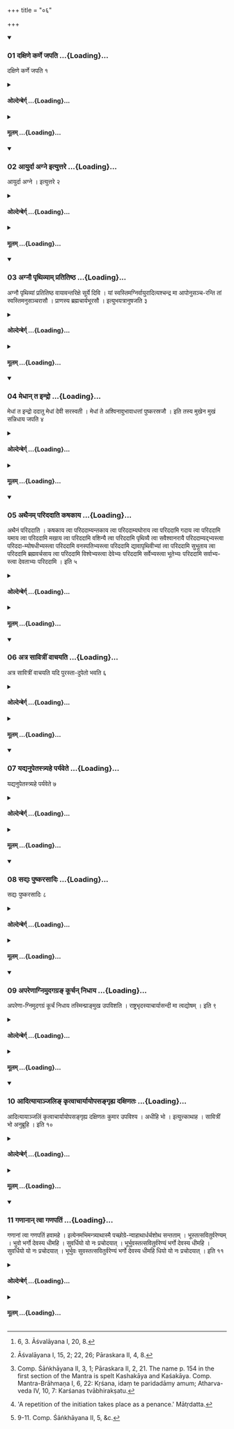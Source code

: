 +++
title = "०६"

+++

<div class="js_include" includetitle="true" newlevelforh1="3" unfilled url="/vedAH_yajuH/taittirIyam/sUtram/hiraNyakeshI/gRhyam/vishvAsa-prastutiH/1/06/01_daxiNe_karNe_japati.md">
<details open><summary><h3>01 दक्षिणे कर्णे जपति ...{Loading}...</h3></summary>

दक्षिणे कर्णे जपति १
</details>
</div>
<div class="js_include collapsed" newlevelforh1="4" title="ओल्देन्बेर्ग्" unfilled url="/vedAH_yajuH/taittirIyam/sUtram/hiraNyakeshI/gRhyam/oldenberg/1/06/01_daxiNe_karNe_japati.md">
<details><summary><h4>ओल्देन्बेर्ग् ...{Loading}...</h4></summary>

1. (This verse the teacher) murmurs in (the boy's) right ear;

</details>
</div>
<div class="js_include collapsed" newlevelforh1="4" title="मूलम्" unfilled url="/vedAH_yajuH/taittirIyam/sUtram/hiraNyakeshI/gRhyam/mUlam/1/06/01_daxiNe_karNe_japati.md">
<details><summary><h4>मूलम् ...{Loading}...</h4></summary>

दक्षिणे कर्णे जपति १
</details>
</div>
<div class="js_include" includetitle="true" newlevelforh1="3" unfilled url="/vedAH_yajuH/taittirIyam/sUtram/hiraNyakeshI/gRhyam/vishvAsa-prastutiH/1/06/02_AyurdA_agne_ityuttare.md">
<details open><summary><h3>02 आयुर्दा अग्ने इत्युत्तरे ...{Loading}...</h3></summary>

आयुर्दा अग्ने । इत्युत्तरे २
</details>
</div>
<div class="js_include collapsed" newlevelforh1="4" title="ओल्देन्बेर्ग्" unfilled url="/vedAH_yajuH/taittirIyam/sUtram/hiraNyakeshI/gRhyam/oldenberg/1/06/02_AyurdA_agne_ityuttare.md">
<details><summary><h4>ओल्देन्बेर्ग् ...{Loading}...</h4></summary>

2. (The verse), 'Life-giving, Agni' (Taitt. Saṃh. I, 3, 14, 4) in his left ear.

</details>
</div>
<div class="js_include collapsed" newlevelforh1="4" title="मूलम्" unfilled url="/vedAH_yajuH/taittirIyam/sUtram/hiraNyakeshI/gRhyam/mUlam/1/06/02_AyurdA_agne_ityuttare.md">
<details><summary><h4>मूलम् ...{Loading}...</h4></summary>

आयुर्दा अग्ने । इत्युत्तरे २
</details>
</div>
<div class="js_include" includetitle="true" newlevelforh1="3" unfilled url="/vedAH_yajuH/taittirIyam/sUtram/hiraNyakeshI/gRhyam/vishvAsa-prastutiH/1/06/03_agnau_pRthivyAm_pratitiShTh.md">
<details open><summary><h3>03 अग्नौ पृथिव्याम् प्रतितिष्ठ ...{Loading}...</h3></summary>

अग्नौ पृथिव्यां प्रतितिष्ठ वायावन्तरिक्षे सूर्ये दिवि । यां स्वस्तिमग्निर्वायुरादित्यश्चन्द्र मा आपोनुसञ्च-रन्ति तां स्वस्तिमनुसञ्चरासौ । प्राणस्य ब्रह्मचार्यभूरसौ । इत्युभयत्रानुषजति ३
</details>
</div>
<div class="js_include collapsed" newlevelforh1="4" title="ओल्देन्बेर्ग्" unfilled url="/vedAH_yajuH/taittirIyam/sUtram/hiraNyakeshI/gRhyam/oldenberg/1/06/03_agnau_pRthivyAm_pratitiShTh.md">
<details><summary><h4>ओल्देन्बेर्ग् ...{Loading}...</h4></summary>

3. [^1]  Both times he adds (to the verses quoted in the last Sūtras the formula), 'Stand fast in Agni and on the earth, in Vāyu and in the air, in Sūrya and in heaven. The bliss in which Agni, Vāyu, the sun, the moon, and the waters go their way, in that bliss go thy way, N.N.! Thou hast become the pupil of breath, N.N.!'


[^1]:  6, 3. Āśvalāyana I, 20, 8.

</details>
</div>
<div class="js_include collapsed" newlevelforh1="4" title="मूलम्" unfilled url="/vedAH_yajuH/taittirIyam/sUtram/hiraNyakeshI/gRhyam/mUlam/1/06/03_agnau_pRthivyAm_pratitiShTh.md">
<details><summary><h4>मूलम् ...{Loading}...</h4></summary>

अग्नौ पृथिव्यां प्रतितिष्ठ वायावन्तरिक्षे सूर्ये दिवि । यां स्वस्तिमग्निर्वायुरादित्यश्चन्द्र मा आपोनुसञ्च-रन्ति तां स्वस्तिमनुसञ्चरासौ । प्राणस्य ब्रह्मचार्यभूरसौ । इत्युभयत्रानुषजति ३
</details>
</div>
<div class="js_include" includetitle="true" newlevelforh1="3" unfilled url="/vedAH_yajuH/taittirIyam/sUtram/hiraNyakeshI/gRhyam/vishvAsa-prastutiH/1/06/04_medhAn_ta_indro.md">
<details open><summary><h3>04 मेधान् त इन्द्रो ...{Loading}...</h3></summary>

मेधां त इन्द्रो ददातु मेधां देवी सरस्वती । मेधां ते अश्विनावुभावाधत्तां पुष्करस्रजौ । इति तस्य मुखेन मुखं सन्निधाय जपति ४
</details>
</div>
<div class="js_include collapsed" newlevelforh1="4" title="ओल्देन्बेर्ग्" unfilled url="/vedAH_yajuH/taittirIyam/sUtram/hiraNyakeshI/gRhyam/oldenberg/1/06/04_medhAn_ta_indro.md">
<details><summary><h4>ओल्देन्बेर्ग् ...{Loading}...</h4></summary>

4. [^2]  Approaching his mouth to (the boy's) mouth he murmurs, 'Intelligence may Indra give thee, intelligence the goddess Sarasvatī. Intelligence may the two Aśvins, wreathed with lotus, bestow on thee.'


[^2]:  Āśvalāyana I, 15, 2; 22, 26; Pāraskara II, 4, 8.

</details>
</div>
<div class="js_include collapsed" newlevelforh1="4" title="मूलम्" unfilled url="/vedAH_yajuH/taittirIyam/sUtram/hiraNyakeshI/gRhyam/mUlam/1/06/04_medhAn_ta_indro.md">
<details><summary><h4>मूलम् ...{Loading}...</h4></summary>

मेधां त इन्द्रो ददातु मेधां देवी सरस्वती । मेधां ते अश्विनावुभावाधत्तां पुष्करस्रजौ । इति तस्य मुखेन मुखं सन्निधाय जपति ४
</details>
</div>
<div class="js_include" includetitle="true" newlevelforh1="3" unfilled url="/vedAH_yajuH/taittirIyam/sUtram/hiraNyakeshI/gRhyam/vishvAsa-prastutiH/1/06/05_athainam_paridadAti_kaShakA.md">
<details open><summary><h3>05 अथैनम् परिददाति कषकाय ...{Loading}...</h3></summary>

अथैनं परिददाति । कषकाय त्वा परिददाम्यन्तकाय त्वा परिददाम्यघोराय त्वा परिददामि गदाय त्वा परिददामि यमाय त्वा परिददामि मखाय त्वा परिददामि वशिन्यै त्वा परिददामि पृथिव्यै त्वा सवैश्वानरायै परिददाम्यद्भ्यस्त्वा परिददा-म्योषधीभ्यस्त्वा परिददामि वनस्पतिभ्यस्त्वा परिददामि द्यावापृथिवीभ्यां त्वा परिददामि सुभूताय त्वा परिददामि ब्रह्मवर्चसाय त्वा परिददामि विश्वेभ्यस्त्वा देवेभ्यः परिददामि सर्वेभ्यस्त्वा भूतेभ्यः परिददामि सर्वाभ्य-स्त्वा देवताभ्यः परिददामि । इति ५
</details>
</div>
<div class="js_include collapsed" newlevelforh1="4" title="ओल्देन्बेर्ग्" unfilled url="/vedAH_yajuH/taittirIyam/sUtram/hiraNyakeshI/gRhyam/oldenberg/1/06/05_athainam_paridadAti_kaShakA.md">
<details><summary><h4>ओल्देन्बेर्ग् ...{Loading}...</h4></summary>

5. [^3]  He then gives (the boy) in charge (to the gods and demons, with the formulas), 'To Kashaka (?) I give thee in charge. To Antaka I give thee in charge. To Aghora ("the not frightful one") I give thee in charge. To Disease . . . to Yama . . . to Makha . . . to Vaśinī ("the ruling goddess") . . . to the earth together with Vaiśvānara . . . to the waters . . . to the herbs . . . to the trees . . . to Heaven and Earth . . . to welfare . . . to holy lustre . . . to the Viśve devās . . . to all beings . . . to all deities I give thee in charge.'


[^3]:  Comp. Śāṅkhāyana II, 3, 1; Pāraskara II, 2, 21. The name p. 154 in the first section of the Mantra is spelt Kashakāya and Kaśakāya. Comp. Mantra-Brāhmaṇa I, 6, 22: Kṛśana, idaṃ te paridadāmy amum; Atharva-veda IV, 10, 7: Karśanas tvābhirakṣatu.

</details>
</div>
<div class="js_include collapsed" newlevelforh1="4" title="मूलम्" unfilled url="/vedAH_yajuH/taittirIyam/sUtram/hiraNyakeshI/gRhyam/mUlam/1/06/05_athainam_paridadAti_kaShakA.md">
<details><summary><h4>मूलम् ...{Loading}...</h4></summary>

अथैनं परिददाति । कषकाय त्वा परिददाम्यन्तकाय त्वा परिददाम्यघोराय त्वा परिददामि गदाय त्वा परिददामि यमाय त्वा परिददामि मखाय त्वा परिददामि वशिन्यै त्वा परिददामि पृथिव्यै त्वा सवैश्वानरायै परिददाम्यद्भ्यस्त्वा परिददा-म्योषधीभ्यस्त्वा परिददामि वनस्पतिभ्यस्त्वा परिददामि द्यावापृथिवीभ्यां त्वा परिददामि सुभूताय त्वा परिददामि ब्रह्मवर्चसाय त्वा परिददामि विश्वेभ्यस्त्वा देवेभ्यः परिददामि सर्वेभ्यस्त्वा भूतेभ्यः परिददामि सर्वाभ्य-स्त्वा देवताभ्यः परिददामि । इति ५
</details>
</div>
<div class="js_include" includetitle="true" newlevelforh1="3" unfilled url="/vedAH_yajuH/taittirIyam/sUtram/hiraNyakeshI/gRhyam/vishvAsa-prastutiH/1/06/06_atra_sAvitrIM_vAchayati.md">
<details open><summary><h3>06 अत्र सावित्रीं वाचयति ...{Loading}...</h3></summary>

अत्र सावित्रीं वाचयति यदि पुरस्ता-दुपेतो भवति ६
</details>
</div>
<div class="js_include collapsed" newlevelforh1="4" title="ओल्देन्बेर्ग्" unfilled url="/vedAH_yajuH/taittirIyam/sUtram/hiraNyakeshI/gRhyam/oldenberg/1/06/06_atra_sAvitrIM_vAchayati.md">
<details><summary><h4>ओल्देन्बेर्ग् ...{Loading}...</h4></summary>

6. [^4]  He now teaches him the Sāvitrī, if he has (already) been initiated before.


[^4]:  'A repetition of the initiation takes place as a penance.' Mātṛdatta.

</details>
</div>
<div class="js_include collapsed" newlevelforh1="4" title="मूलम्" unfilled url="/vedAH_yajuH/taittirIyam/sUtram/hiraNyakeshI/gRhyam/mUlam/1/06/06_atra_sAvitrIM_vAchayati.md">
<details><summary><h4>मूलम् ...{Loading}...</h4></summary>

अत्र सावित्रीं वाचयति यदि पुरस्ता-दुपेतो भवति ६
</details>
</div>
<div class="js_include" includetitle="true" newlevelforh1="3" unfilled url="/vedAH_yajuH/taittirIyam/sUtram/hiraNyakeshI/gRhyam/vishvAsa-prastutiH/1/06/07_yadyanupetastryahe_paryavet.md">
<details open><summary><h3>07 यद्यनुपेतस्त्र्यहे पर्यवेते ...{Loading}...</h3></summary>

यद्यनुपेतस्त्र्यहे पर्यवेते ७
</details>
</div>
<div class="js_include collapsed" newlevelforh1="4" title="ओल्देन्बेर्ग्" unfilled url="/vedAH_yajuH/taittirIyam/sUtram/hiraNyakeshI/gRhyam/oldenberg/1/06/07_yadyanupetastryahe_paryavet.md">
<details><summary><h4>ओल्देन्बेर्ग् ...{Loading}...</h4></summary>

7. If he has not been initiated (before, he teaches him the Sāvitrī) after three days have elapsed.

</details>
</div>
<div class="js_include collapsed" newlevelforh1="4" title="मूलम्" unfilled url="/vedAH_yajuH/taittirIyam/sUtram/hiraNyakeshI/gRhyam/mUlam/1/06/07_yadyanupetastryahe_paryavet.md">
<details><summary><h4>मूलम् ...{Loading}...</h4></summary>

यद्यनुपेतस्त्र्यहे पर्यवेते ७
</details>
</div>
<div class="js_include" includetitle="true" newlevelforh1="3" unfilled url="/vedAH_yajuH/taittirIyam/sUtram/hiraNyakeshI/gRhyam/vishvAsa-prastutiH/1/06/08_sadyaH_puShkarasAdiH.md">
<details open><summary><h3>08 सद्यः पुष्करसादिः ...{Loading}...</h3></summary>

सद्यः पुष्करसादिः ८
</details>
</div>
<div class="js_include collapsed" newlevelforh1="4" title="ओल्देन्बेर्ग्" unfilled url="/vedAH_yajuH/taittirIyam/sUtram/hiraNyakeshI/gRhyam/oldenberg/1/06/08_sadyaH_puShkarasAdiH.md">
<details><summary><h4>ओल्देन्बेर्ग् ...{Loading}...</h4></summary>

8. (He does so) immediately, says Pushkarasādi.

</details>
</div>
<div class="js_include collapsed" newlevelforh1="4" title="मूलम्" unfilled url="/vedAH_yajuH/taittirIyam/sUtram/hiraNyakeshI/gRhyam/mUlam/1/06/08_sadyaH_puShkarasAdiH.md">
<details><summary><h4>मूलम् ...{Loading}...</h4></summary>

सद्यः पुष्करसादिः ८
</details>
</div>
<div class="js_include" includetitle="true" newlevelforh1="3" unfilled url="/vedAH_yajuH/taittirIyam/sUtram/hiraNyakeshI/gRhyam/vishvAsa-prastutiH/1/06/09_apareNAgnimudagagra~N_kUrch.md">
<details open><summary><h3>09 अपरेणाग्निमुदगग्रङ् कूर्चन् निधाय ...{Loading}...</h3></summary>

अपरेणा-ग्निमुदगग्रं कूर्चं निधाय तस्मिन्प्राङ्मुख उपविशति । राष्ट्रभृदस्याचार्यासन्दी मा त्वद्योषम् । इति ९
</details>
</div>
<div class="js_include collapsed" newlevelforh1="4" title="ओल्देन्बेर्ग्" unfilled url="/vedAH_yajuH/taittirIyam/sUtram/hiraNyakeshI/gRhyam/oldenberg/1/06/09_apareNAgnimudagagra~N_kUrch.md">
<details><summary><h4>ओल्देन्बेर्ग् ...{Loading}...</h4></summary>

9. [^5]  Having placed to the west of the fire a bunch of grass with its points directed towards the north, (the teacher) sits down thereon, facing the east, with (the formula), 'A giver of royal power art thou, a teacher's seat. May I not withdraw from thee.'


[^5]:  9-11. Comp. Śāṅkhāyana II, 5, &c.

</details>
</div>
<div class="js_include collapsed" newlevelforh1="4" title="मूलम्" unfilled url="/vedAH_yajuH/taittirIyam/sUtram/hiraNyakeshI/gRhyam/mUlam/1/06/09_apareNAgnimudagagra~N_kUrch.md">
<details><summary><h4>मूलम् ...{Loading}...</h4></summary>

अपरेणा-ग्निमुदगग्रं कूर्चं निधाय तस्मिन्प्राङ्मुख उपविशति । राष्ट्रभृदस्याचार्यासन्दी मा त्वद्योषम् । इति ९
</details>
</div>
<div class="js_include" includetitle="true" newlevelforh1="3" unfilled url="/vedAH_yajuH/taittirIyam/sUtram/hiraNyakeshI/gRhyam/vishvAsa-prastutiH/1/06/10_AdityAyAnjali~N_kRtvAchAryA.md">
<details open><summary><h3>10 आदित्यायाञ्जलिङ् कृत्वाचार्यायोपसङ्गृह्य दक्षिणतः ...{Loading}...</h3></summary>

आदित्यायाञ्जलिं कृत्वाचार्यायोपसङ्गृह्य दक्षिणतः कुमार उपविश्य । अधीहि भो । इत्युत्त्काथाह । सावित्रीं भो अनुब्रूहि । इति १०
</details>
</div>
<div class="js_include collapsed" newlevelforh1="4" title="ओल्देन्बेर्ग्" unfilled url="/vedAH_yajuH/taittirIyam/sUtram/hiraNyakeshI/gRhyam/oldenberg/1/06/10_AdityAyAnjali~N_kRtvAchAryA.md">
<details><summary><h4>ओल्देन्बेर्ग् ...{Loading}...</h4></summary>

10. The boy raises his joined hands towards the sun, embraces (the feet of) his teacher, sits down to the south (of the teacher), addresses (him), 'Recite, sir!' and then says, 'Recite the Sāvitrī, sir!'

</details>
</div>
<div class="js_include collapsed" newlevelforh1="4" title="मूलम्" unfilled url="/vedAH_yajuH/taittirIyam/sUtram/hiraNyakeshI/gRhyam/mUlam/1/06/10_AdityAyAnjali~N_kRtvAchAryA.md">
<details><summary><h4>मूलम् ...{Loading}...</h4></summary>

आदित्यायाञ्जलिं कृत्वाचार्यायोपसङ्गृह्य दक्षिणतः कुमार उपविश्य । अधीहि भो । इत्युत्त्काथाह । सावित्रीं भो अनुब्रूहि । इति १०
</details>
</div>
<div class="js_include" includetitle="true" newlevelforh1="3" unfilled url="/vedAH_yajuH/taittirIyam/sUtram/hiraNyakeshI/gRhyam/vishvAsa-prastutiH/1/06/11_gaNAnAn_tvA_gaNapatiM.md">
<details open><summary><h3>11 गणानान् त्वा गणपतिं ...{Loading}...</h3></summary>

गणानां त्वा गणपतिं हवामहे । इत्येनमभिमन्त्र्याथास्मै पच्छोग्रे-न्वाहाथार्धर्चशोथ सन्तताम् । भूस्तत्सवितुर्वरेण्यम् । भुवो भर्गो देवस्य धीमहि । सुवर्धियो यो नः प्रचोदयात् । भूर्भुवस्तत्सवितुर्वरेण्यं भर्गो देवस्य धीमहि । सुवर्धियो यो नः प्रचोदयात् । भूर्भुवः सुवस्तत्सवितुर्वरेण्यं भर्गो देवस्य धीमहि धियो यो नः प्रचोदयात् । इति ११
</details>
</div>
<div class="js_include collapsed" newlevelforh1="4" title="ओल्देन्बेर्ग्" unfilled url="/vedAH_yajuH/taittirIyam/sUtram/hiraNyakeshI/gRhyam/oldenberg/1/06/11_gaNAnAn_tvA_gaNapatiM.md">
<details><summary><h4>ओल्देन्बेर्ग् ...{Loading}...</h4></summary>

11. Having recited over (the boy the verse), 'We call thee, the lord of the hosts' (Taitt. Saṃh. II, 3, 14, 3), he then recites (the Sāvitrī) to him, firstly Pāda by Pāda, then hemistich by hemistich, and then the whole verse (in the following way),

'Bhūs! Tat Savitur vareṇyaṃ (That adorable splendour) - 

'Bhuvo! Bhargo devasya dhīmahi (of the divine Savitṛ may we obtain) - 

'Suvar! Dhiyo yo naḥ pracodayāt (who should rouse our prayers). - 

'Bhūr bhuvas! Tat Savitur vareṇyaṃ bhargo devasya dhīmahi - 

'Suvar! Dhiyo yo naḥ pracodayāt. - 

'Bhūr bhuvaḥ suvas! Tat Savitur . . . pracodayāt.'

</details>
</div>
<div class="js_include collapsed" newlevelforh1="4" title="मूलम्" unfilled url="/vedAH_yajuH/taittirIyam/sUtram/hiraNyakeshI/gRhyam/mUlam/1/06/11_gaNAnAn_tvA_gaNapatiM.md">
<details><summary><h4>मूलम् ...{Loading}...</h4></summary>

गणानां त्वा गणपतिं हवामहे । इत्येनमभिमन्त्र्याथास्मै पच्छोग्रे-न्वाहाथार्धर्चशोथ सन्तताम् । भूस्तत्सवितुर्वरेण्यम् । भुवो भर्गो देवस्य धीमहि । सुवर्धियो यो नः प्रचोदयात् । भूर्भुवस्तत्सवितुर्वरेण्यं भर्गो देवस्य धीमहि । सुवर्धियो यो नः प्रचोदयात् । भूर्भुवः सुवस्तत्सवितुर्वरेण्यं भर्गो देवस्य धीमहि धियो यो नः प्रचोदयात् । इति ११
</details>
</div>
